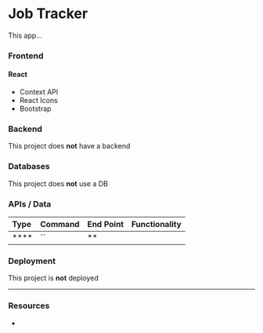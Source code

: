 # Job Tracker

This app...

### Frontend

#### React
- Context API
- React Icons
- Bootstrap

### Backend

This project does **not** have a backend

### Databases

This project does **not** use a DB


### APIs / Data

| Type | Command | End Point | Functionality |
| :--- | :------ | :-------- | :------------ |
| **** | ``      | **        |               |


### Deployment

This project is **not** deployed

---

### Resources
- []()
